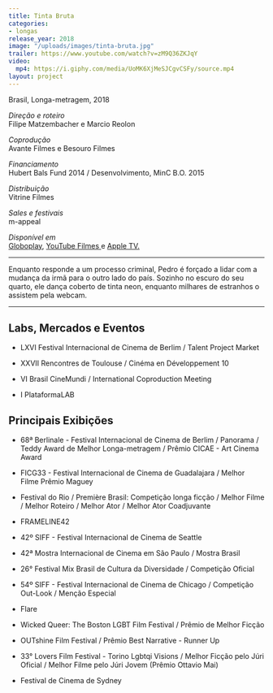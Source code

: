 ```yaml
---
title: Tinta Bruta
categories:
- longas
release_year: 2018
image: "/uploads/images/tinta-bruta.jpg"
trailer: https://www.youtube.com/watch?v=zM9Q36ZKJqY
video:
  mp4: https://i.giphy.com/media/UoMK6XjMeSJCgvCSFy/source.mp4
layout: project
---
```


Brasil, Longa-metragem, 2018

*Direção e roteiro*\
Filipe Matzembacher e Marcio Reolon

*Coprodução*\
Avante Filmes e Besouro Filmes

*Financiamento*\
Hubert Bals Fund 2014 / Desenvolvimento, MinC B.O. 2015

*Distribuição*\
Vitrine Filmes

*Sales e festivais*\
m-appeal

*Disponível em*\
[Globoplay](https://globoplay.globo.com/tinta-bruta/t/LvqRzDPsz9/), [YouTube Filmes ](https://www.youtube.com/watch?v=qOOk51Uhxl4) e [Apple TV.](https://tv.apple.com/br/movie/tinta-bruta/umc.cmc.5pafjnbt5ij9je70c0i2aurrr)

---

Enquanto responde a um processo criminal, Pedro é forçado a lidar com a mudança da irmã para o outro lado do país. Sozinho no escuro do seu quarto, ele dança coberto de tinta neon, enquanto milhares de estranhos o assistem pela webcam.

---

## Labs, Mercados e Eventos

* LXVI Festival Internacional de Cinema de Berlim / Talent Project Market

* XXVII Rencontres de Toulouse / Cinéma en Développement 10

* VI Brasil CineMundi / International Coproduction Meeting

* I PlataformaLAB

## Principais Exibições

* 68ª Berlinale - Festival Internacional de Cinema de Berlim / Panorama / Teddy Award de Melhor Longa-metragem / Prêmio CICAE - Art Cinema Award

* FICG33 - Festival Internacional de Cinema de Guadalajara / Melhor Filme Prêmio Maguey

* Festival do Rio / Première Brasil: Competição longa ficção / Melhor Filme / Melhor Roteiro / Melhor Ator / Melhor Ator Coadjuvante

* FRAMELINE42

* 42º SIFF - Festival Internacional de Cinema de Seattle

* 42ª Mostra Internacional de Cinema em São Paulo / Mostra Brasil

* 26° Festival Mix Brasil de Cultura da Diversidade / Competição Oficial

* 54º SIFF - Festival Internacional de Cinema de Chicago / Competição Out-Look / Menção Especial

* Flare

* Wicked Queer: The Boston LGBT Film Festival / Prêmio de Melhor Ficção

* OUTshine Film Festival / Prêmio Best Narrative - Runner Up

* 33° Lovers Film Festival - Torino Lgbtqi Visions / Melhor Ficção pelo Júri Oficial / Melhor Filme pelo Júri Jovem (Prêmio Ottavio Mai)

* Festival de Cinema de Sydney